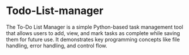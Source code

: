# Todo-List-manager
The To-Do List Manager is a simple Python-based task management tool that allows users to add, view, and mark tasks as complete while saving them for future use. It demonstrates key programming concepts like file handling, error handling, and control flow. 
